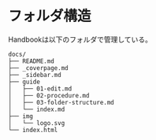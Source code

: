 # フォルダ構造
Handbookは以下のフォルダで管理している。

```
docs/
├── README.md
├── _coverpage.md
├── _sidebar.md
├── guide
│   ├── 01-edit.md
│   ├── 02-procedure.md
│   ├── 03-folder-structure.md
│   └── index.md
├── img
│   └── logo.svg
└── index.html
```